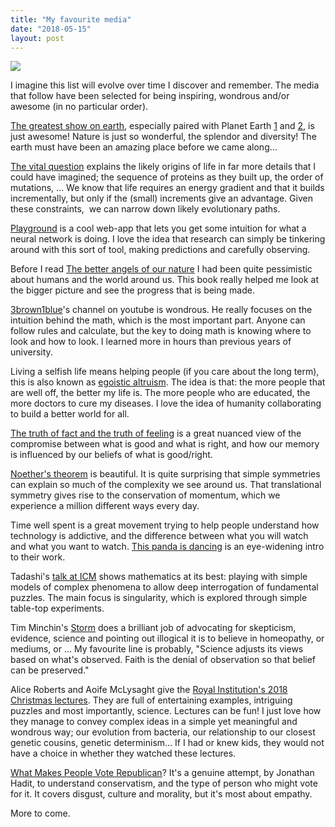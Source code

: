 ```yaml
---
title: "My favourite media"
date: "2018-05-15"
layout: post
---
```


![]({{site.baseurl}}/images/{{page.coverImage}})

I imagine this list will evolve over time I discover and remember. The media that follow have been selected for being inspiring, wondrous and/or awesome (in no particular order).

[The greatest show on earth](https://www.goodreads.com/book/show/6117055-the-greatest-show-on-earth), especially paired with Planet Earth [1](https://www.youtube.com/watch?v=tiVNk6_0GdY) and [2](https://www.youtube.com/watch?v=c8aFcHFu8QM), is just awesome! Nature is just so wonderful, the splendor and diversity! The earth must have been an amazing place before we came along...

[The vital question](https://www.goodreads.com/book/show/26530386-the-vital-question?from_search=true) explains the likely origins of life in far more details that I could have imagined; the sequence of proteins as they built up, the order of mutations, ... We know that life requires an energy gradient and that it builds incrementally, but only if the (small) increments give an advantage. Given these constraints,  we can narrow down likely evolutionary paths.

[Playground](http://playground.tensorflow.org/) is a cool web-app that lets you get some intuition for what a neural network is doing. I love the idea that research can simply be tinkering around with this sort of tool, making predictions and carefully observing.

Before I read [The better angels of our nature](https://www.goodreads.com/book/show/11107244-the-better-angels-of-our-nature) I had been quite pessimistic about humans and the world around us. This book really helped me look at the bigger picture and see the progress that is being made.

[3brown1blue](https://www.youtube.com/channel/UCYO_jab_esuFRV4b17AJtAw)'s channel on youtube is wondrous. He really focuses on the intuition behind the math, which is the most important part. Anyone can follow rules and calculate, but the key to doing math is knowing where to look and how to look. I learned more in hours than previous years of university.

Living a selfish life means helping people (if you care about the long term), this is also known as [egoistic altruism](https://www.youtube.com/watch?v=rvskMHn0sqQ). The idea is that: the more people that are well off, the better my life is. The more people who are educated, the more doctors to cure my diseases. I love the idea of humanity collaborating to build a better world for all.

[The truth of fact and the truth of feeling](https://www.goodreads.com/book/show/18455800-the-truth-of-fact-the-truth-of-feeling) is a great nuanced view of the compromise between what is good and what is right, and how our memory is influenced by our beliefs of what is good/right.

[Noether's theorem](https://www.youtube.com/watch?v=CxlHLqJ9I0A) is beautiful. It is quite surprising that simple symmetries can explain so much of the complexity we see around us. That translational symmetry gives rise to the conservation of momentum, which we experience a million different ways every day.

Time well spent is a great movement trying to help people understand how technology is addictive, and the difference between what you will watch and what you want to watch. [This panda is dancing](https://www.youtube.com/watch?v=tf9ZhU7zF8s) is an eye-widening intro to their work.

Tadashi's [talk at ICM](https://www.youtube.com/watch?v=ZDXEr1qerYQ) shows mathematics at its best: playing with simple models of complex phenomena to allow deep interrogation of fundamental puzzles. The main focus is singularity, which is explored through simple table-top experiments.

Tim Minchin's [Storm](https://www.youtube.com/watch?v=HhGuXCuDb1U) does a brilliant job of advocating for skepticism, evidence, science and pointing out illogical it is to believe in homeopathy, or mediums, or ... My favourite line is probably, "Science adjusts its views based on what's observed. Faith is the denial of observation so that belief can be preserved."

Alice Roberts and Aoife McLysaght give the [Royal Institution's 2018 Christmas lectures](https://www.rigb.org/christmas-lectures/watch/2018/who-am-i/). They are full of entertaining examples, intriguing puzzles and most importantly, science. Lectures can be fun! I just love how they manage to convey complex ideas in a simple yet meaningful and wondrous way; our evolution from bacteria, our relationship to our closest genetic cousins, genetic determinism... If I had or knew kids, they would not have a choice in whether they watched these lectures.

[What Makes People Vote Republican](https://www.edge.org/conversation/what-makes-vote-republican)? It's a genuine attempt, by Jonathan Hadit, to understand conservatism, and the type of person who might vote for it. It covers disgust, culture and morality, but it's most about empathy.

More to come.
